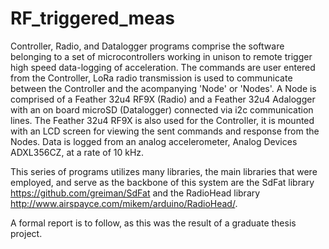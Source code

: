 # RF_triggered_meas

Controller, Radio, and Datalogger programs comprise the software belonging to a set of microcontrollers working in unison to remote trigger high speed data-logging of acceleration. The commands are user entered from the Controller, LoRa radio transmission is used to communicate between the Controller and the acompanying 'Node' or 'Nodes'. A Node is comprised of a Feather 32u4 RF9X (Radio) and a Feather 32u4 Adalogger with an on board microSD (Datalogger) connected via i2c communication lines. The Feather 32u4 RF9X is also used for the Controller, it is mounted with an LCD screen for viewing the sent commands and response from the Nodes. Data is logged from an analog accelerometer, Analog Devices ADXL356CZ, at a rate of 10 kHz.

This series of programs utilizes many libraries, the main libraries that were employed, and serve as the backbone of this system are the SdFat library https://github.com/greiman/SdFat and the RadioHead library http://www.airspayce.com/mikem/arduino/RadioHead/. 

A formal report is to follow, as this was the result of a graduate thesis project. 
